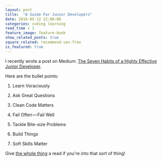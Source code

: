 ```yaml
---
layout: post
title:  "A Guide For Junior Developers"
date: 2016-05-12 22:00:00
categories: coding learning
read_time : 1
feature_image: feature-book
show_related_posts: true
square_related: recommend-san-fran
is_featured: true
---
```


I recently wrote a post on Medium: [The Seven Habits of a Highly Effective Junior Developer][1].

Here are the bullet points:

1. Learn Voraciously

2. Ask Great Questions

3. Clean Code Matters

4. Fail Often — Fail Well

5. Tackle Bite-size Problems

6. Build Things

7. Soft Skills Matter

Give [the whole thing][1] a read if you're into that sort of thing!

[1]: https://medium.com/presence-product-group/the-seven-habits-of-a-highly-effective-junior-developer-ac4d0f72c24e#.7wjnh246e